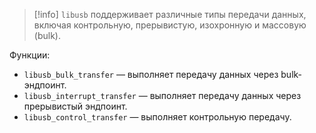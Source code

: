 > [!info]
> `libusb` поддерживает различные типы передачи данных, включая контрольную, прерывистую, изохронную и массовую (bulk).

Функции:

- `libusb_bulk_transfer` — выполняет передачу данных через bulk-эндпоинт.
- `libusb_interrupt_transfer` — выполняет передачу данных через прерывистый эндпоинт.
- `libusb_control_transfer` — выполняет контрольную передачу.

